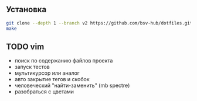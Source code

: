 ## Установка
```bash
git clone --depth 1 --branch v2 https://github.com/bsv-hub/dotfiles.git
make
```

## TODO vim
* поиск по содержанию файлов проекта
* запуск тестов
* мультикурсор или аналог
* авто закрытие тегов и скобок
* человеческий "найти-заменить" (mb spectre)
* разобраться с цветами
